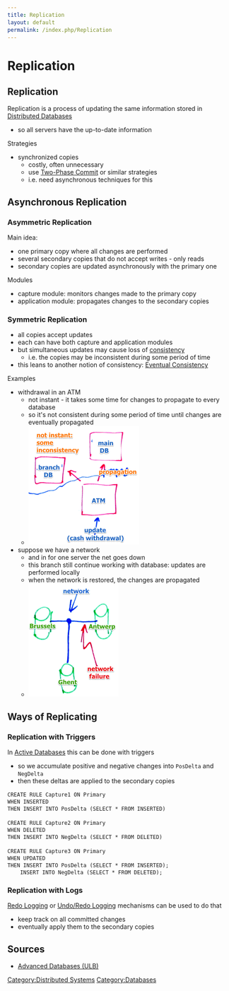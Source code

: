 ```yaml
---
title: Replication
layout: default
permalink: /index.php/Replication
---
```


# Replication

## Replication
Replication is a process of updating the same information stored in [Distributed Databases](Distributed_Databases)
- so all servers have the up-to-date information

Strategies
- synchronized copies 
  - costly, often unnecessary
  - use [Two-Phase Commit](Two-Phase_Commit) or similar strategies
  - i.e. need asynchronous techniques for this 


## Asynchronous Replication
### Asymmetric Replication
Main idea:
- one primary copy where all changes are performed
- several secondary copies that do not accept writes - only reads 
- secondary copies are updated asynchronously with the primary one 

Modules
- capture module: monitors changes made to the primary copy
- application module: propagates changes to the secondary copies


### Symmetric Replication
- all copies accept updates 
- each can have both capture and application modules
- but simultaneous updates may cause loss of [consistency](Consistency_(databases))
  - i.e. the copies may be inconsistent during some period of time 
- this leans to another notion of consistency: [Eventual Consistency](Eventual_Consistency)


Examples
- withdrawal in an ATM 
  - not instant - it takes some time for changes to propagate to every database 
  - so it's not consistent during some period of time until changes are eventually propagated
  - <img src="https://raw.githubusercontent.com/alexeygrigorev/wiki-figures/master/ulb/adb/ad-replication-2.png" alt="Image">
- suppose we have a network
  - and in for one server the net goes down
  - this branch still continue working with database: updates are performed locally
  - when the network is restored, the changes are propagated
  - <img src="https://raw.githubusercontent.com/alexeygrigorev/wiki-figures/master/ulb/adb/ad-replication.png" alt="Image">


## Ways of Replicating
### Replication with Triggers
In [Active Databases](Active_Databases) this can be done with triggers
- so we accumulate positive and negative changes into <code>PosDelta</code> and <code>NegDelta</code>
- then these deltas are applied to the secondary copies 


```googlesql
CREATE RULE Capture1 ON Primary
WHEN INSERTED
THEN INSERT INTO PosDelta (SELECT * FROM INSERTED)

CREATE RULE Capture2 ON Primary
WHEN DELETED
THEN INSERT INTO NegDelta (SELECT * FROM DELETED)

CREATE RULE Capture3 ON Primary
WHEN UPDATED
THEN INSERT INTO PosDelta (SELECT * FROM INSERTED);
	INSERT INTO NegDelta (SELECT * FROM DELETED);
```



### Replication with Logs
[Redo Logging](Redo_Logging) or [Undo/Redo Logging](Undo_Redo_Logging) mechanisms can be used to do that
- keep track on all committed changes
- eventually apply them to the secondary copies


## Sources
- [Advanced Databases (ULB)](Advanced_Databases_(ULB))

[Category:Distributed Systems](Category_Distributed_Systems)
[Category:Databases](Category_Databases)